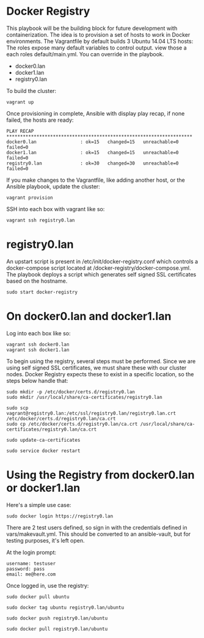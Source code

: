Docker Registry
===============
This playbook will be the building block for future development with containerization. The idea is to provision a set of hosts to work in Docker environments. The Vagrantfile by default builds 3 Ubuntu 14.04 LTS hosts: The roles expose many default variables to control output. view those a each roles default/main.yml. You can override in the playbook.

* docker0.lan
* docker1.lan
* registry0.lan

To build the cluster:

```
vagrant up
```
Once provisioning in complete, Ansible with display play recap, if none failed, the hosts are ready:

```
PLAY RECAP ******************************************************************** 
docker0.lan                : ok=15   changed=15   unreachable=0    failed=0   
docker1.lan                : ok=15   changed=15   unreachable=0    failed=0   
registry0.lan              : ok=30   changed=30   unreachable=0    failed=0 
```

If you make changes to the Vagrantfile, like adding another host, or the Ansible playbook, update the cluster:

```
vagrant provision
```


SSH into each box with vagrant like so:

```
vagrant ssh registry0.lan
```


registry0.lan
=============

An upstart script is present in /etc/init/docker-registry.conf which controls a docker-compose script located at /docker-registry/docker-compose.yml.
The playbook deploys a script which generates self signed SSL certificates based on the hostname.

```
sudo start docker-registry
```

On docker0.lan and docker1.lan
==============

Log into each box like so:

```
vagrant ssh docker0.lan
vagrant ssh docker1.lan
```


To begin using the registry, several steps must be performed. Since we are using self signed SSL certificates, we must share these with our cluster nodes. Docker Registry expects these to exist in a specific location, so the steps below handle that:

```
sudo mkdir -p /etc/docker/certs.d/registry0.lan
sudo mkdir /usr/local/share/ca-certificates/registry0.lan

sudo scp vagrant@registry0.lan:/etc/ssl/registry0.lan/registry0.lan.crt /etc/docker/certs.d/registry0.lan/ca.crt
sudo cp /etc/docker/certs.d/registry0.lan/ca.crt /usr/local/share/ca-certificates/registry0.lan/ca.crt

sudo update-ca-certificates

sudo service docker restart

```
Using the Registry from docker0.lan or docker1.lan
=======================

Here's a simple use case:

```
sudo docker login https://registry0.lan
```

There are 2 test users defined, so sign in with the credentials defined in vars/makevault.yml. This should be converted to an ansible-vault, but for testing purposes, it's left open.

At the login prompt:

```
username: testuser
password: pass
email: me@here.com
```

Once logged in, use the registry:

```
sudo docker pull ubuntu

sudo docker tag ubuntu registry0.lan/ubuntu

sudo docker push registry0.lan/ubuntu

sudo docker pull registry0.lan/ubuntu

```